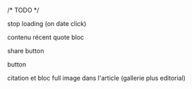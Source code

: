 /* TODO */

<!-- comment css -->
<!-- big map -->
<!-- decalage post -->
stop loading (on date click)
<!-- par roadtrip (date) -->
<!-- long text location (elipsis + max-width) -->
<!-- bouton retour home -->
<!-- contact page -->
contenu récent
quote bloc

share button
<!-- like --> button

<!-- position actu -->
<!-- itinerary map -->



citation et bloc full
image dans l'article (gallerie plus editorial)